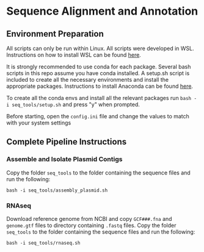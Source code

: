 # Sequence Alignment and Annotation
## Environment Preparation
All scripts can only be run within Linux. All scripts were developed in WSL.
Instructions on how to install WSL can be found [here](https://learn.microsoft.com/en-us/windows/wsl/install).

It is strongly recommended to use conda for each package. Several bash scripts in this repo assume you have conda installed. A setup.sh script is included to create all the necessary environments and install the appropriate packages.
Instructions to install Anaconda can be found [here](https://gist.github.com/kauffmanes/5e74916617f9993bc3479f401dfec7da).

To create all the conda envs and install all the relevant packages run ```bash -i seq_tools/setup.sh``` and press "y" when prompted.

Before starting, open the ```config.ini``` file and change the values to match with your system settings

## Complete Pipeline Instructions
### Assemble and Isolate Plasmid Contigs
Copy the folder ```seq_tools``` to the folder containing the sequence files and run the following:
```
bash -i seq_tools/assembly_plasmid.sh
```

### RNAseq
Download reference genome from NCBI and copy `GCF###.fna` and `genome.gtf` files to directory containing `.fastq` files.
Copy the folder ```seq_tools``` to the folder containing the sequence files and run the following:
```
bash -i seq_tools/rnaseq.sh
```
